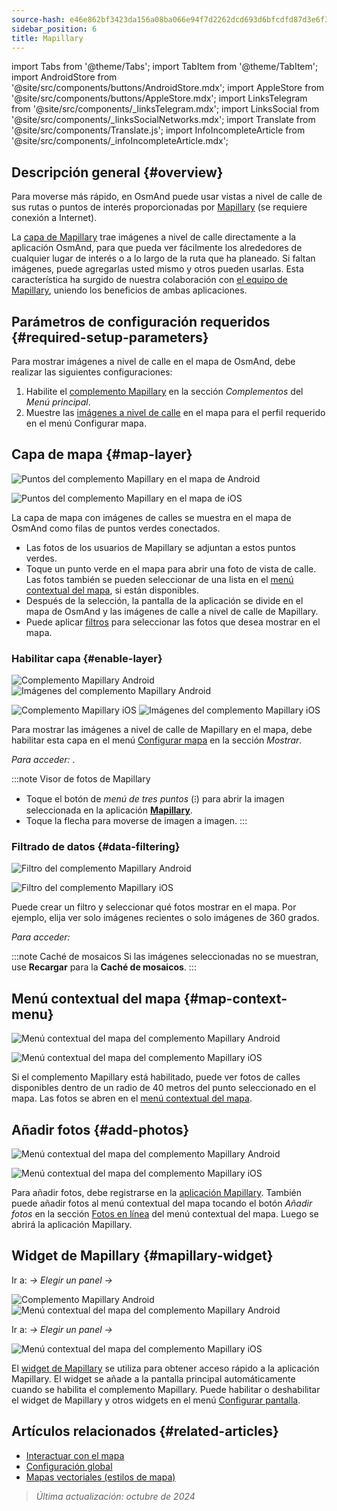 ```yaml
---
source-hash: e46e862bf3423da156a08ba066e94f7d2262dcd693d6bfcdfd87d3e6f3328253
sidebar_position: 6
title: Mapillary
---
```

import Tabs from '@theme/Tabs';
import TabItem from '@theme/TabItem';
import AndroidStore from '@site/src/components/buttons/AndroidStore.mdx';
import AppleStore from '@site/src/components/buttons/AppleStore.mdx';
import LinksTelegram from '@site/src/components/_linksTelegram.mdx';
import LinksSocial from '@site/src/components/_linksSocialNetworks.mdx';
import Translate from '@site/src/components/Translate.js';
import InfoIncompleteArticle from '@site/src/components/_infoIncompleteArticle.mdx';

## Descripción general {#overview}

Para moverse más rápido, en OsmAnd puede usar vistas a nivel de calle de sus rutas o puntos de interés proporcionadas por [Mapillary](https://www.mapillary.com/) (se requiere conexión a Internet).

La [capa de Mapillary](https://www.mapillary.com/) trae imágenes a nivel de calle directamente a la aplicación OsmAnd, para que pueda ver fácilmente los alrededores de cualquier lugar de interés o a lo largo de la ruta que ha planeado. Si faltan imágenes, puede agregarlas usted mismo y otros pueden usarlas. Esta característica ha surgido de nuestra colaboración con [el equipo de Mapillary](https://www.mapillary.com/about), uniendo los beneficios de ambas aplicaciones.

## Parámetros de configuración requeridos {#required-setup-parameters}

Para mostrar imágenes a nivel de calle en el mapa de OsmAnd, debe realizar las siguientes configuraciones:

1. Habilite el [complemento Mapillary](../plugins/#enable--disable) en la sección *Complementos* del *Menú principal*.
2. Muestre las [imágenes a nivel de calle](#enable-layer) en el mapa para el perfil requerido en el menú Configurar mapa.

## Capa de mapa {#map-layer}

<Tabs groupId="operating-systems">

<TabItem value="android" label="Android">

![Puntos del complemento Mapillary en el mapa de Android](@site/static/img/plugins/mapillary/mapillary_plugin_points_android.png)

</TabItem>

<TabItem value="ios" label="iOS">

![Puntos del complemento Mapillary en el mapa de iOS](@site/static/img/plugins/mapillary/mapillary_plugin_points_ios.png)

</TabItem>

</Tabs>

La capa de mapa con imágenes de calles se muestra en el mapa de OsmAnd como filas de puntos verdes conectados.

- Las fotos de los usuarios de Mapillary se adjuntan a estos puntos verdes.
- Toque un punto verde en el mapa para abrir una foto de vista de calle. Las fotos también se pueden seleccionar de una lista en el [menú contextual del mapa](#map-context-menu), si están disponibles.
- Después de la selección, la pantalla de la aplicación se divide en el mapa de OsmAnd y las imágenes de calle a nivel de calle de Mapillary.
- Puede aplicar [filtros](#data-filtering) para seleccionar las fotos que desea mostrar en el mapa.

### Habilitar capa {#enable-layer}

<Tabs groupId="operating-systems">

<TabItem value="android" label="Android">

![Complemento Mapillary Android](@site/static/img/plugins/mapillary/mapilary_enable_layer_1_andr.png) ![Imágenes del complemento Mapillary Android](@site/static/img/plugins/mapillary/mapilary_enable_layer_2_andr.png)

</TabItem>

<TabItem value="ios" label="iOS">

![Complemento Mapillary iOS](@site/static/img/plugins/mapillary/Mapilary_street_level_imagery_ios.png) ![Imágenes del complemento Mapillary iOS](@site/static/img/plugins/mapillary/mapillary_plugin_images_ios.png)

</TabItem>

</Tabs>

Para mostrar las imágenes a nivel de calle de Mapillary en el mapa, debe habilitar esta capa en el menú [Configurar mapa](../map/configure-map-menu.md) en la sección *Mostrar*.

*Para acceder: <Translate ids="shared_string_menu,configure_map,street_level_imagery"/>*.

:::note Visor de fotos de Mapillary

- Toque el botón de *menú de tres puntos* (&#8285;) para abrir la imagen seleccionada en la aplicación [**Mapillary**](https://www.mapillary.com/mobile-apps).
- Toque la flecha para moverse de imagen a imagen.
:::

### Filtrado de datos {#data-filtering}

<Tabs groupId="operating-systems">

<TabItem value="android" label="Android">

![Filtro del complemento Mapillary Android](@site/static/img/plugins/mapillary/mapillary_config_map_filter_andr.png)

</TabItem>

<TabItem value="ios" label="iOS">

![Filtro del complemento Mapillary iOS](@site/static/img/plugins/mapillary/mapillary_plugin_filter_ios.png)

</TabItem>

</Tabs>

Puede crear un filtro y seleccionar qué fotos mostrar en el mapa. Por ejemplo, elija ver solo imágenes recientes o solo imágenes de 360 grados.

*Para acceder: <Translate ids="shared_string_menu,configure_map,street_level_imagery"/>*

:::note Caché de mosaicos
Si las imágenes seleccionadas no se muestran, use **Recargar** para la **Caché de mosaicos**.
:::

## Menú contextual del mapa {#map-context-menu}

<Tabs groupId="operating-systems">

<TabItem value="android" label="Android">

![Menú contextual del mapa del complemento Mapillary Android](@site/static/img/plugins/mapillary/mapillary_plugin_context_menu_android.png)

</TabItem>

<TabItem value="ios" label="iOS">

![Menú contextual del mapa del complemento Mapillary iOS](@site/static/img/plugins/mapillary/mapillary_plugin_context_menu_ios.png)

</TabItem>

</Tabs>

Si el complemento Mapillary está habilitado, puede ver fotos de calles disponibles dentro de un radio de 40 metros del punto seleccionado en el mapa. Las fotos se abren en el [menú contextual del mapa](../map/map-context-menu.md#online-photos).

## Añadir fotos {#add-photos}

<Tabs groupId="operating-systems">

<TabItem value="android" label="Android">

![Menú contextual del mapa del complemento Mapillary Android](@site/static/img/plugins/mapillary/mapillary_add_photos_andr.png)

</TabItem>

<TabItem value="ios" label="iOS">

![Menú contextual del mapa del complemento Mapillary iOS](@site/static/img/plugins/mapillary/mapillary_add_photos_ios.png)

</TabItem>

</Tabs>

Para añadir fotos, debe registrarse en la [aplicación Mapillary](https://www.mapillary.com/mobile-apps). También puede añadir fotos al menú contextual del mapa tocando el botón *Añadir fotos* en la sección [Fotos en línea](../map/map-context-menu.md#online-photos) del menú contextual del mapa. Luego se abrirá la aplicación Mapillary.

## Widget de Mapillary {#mapillary-widget}

<Tabs groupId="operating-systems">

<TabItem value="android" label="Android">

Ir a: *<Translate android="true" ids="shared_string_menu,map_widget_config,shared_string_widgets"/> → Elegir un panel → <Translate android="true" ids="mapillary"/>*

![Complemento Mapillary Android](@site/static/img/plugins/mapillary/mapillary_widget_1_andr.png) ![Menú contextual del mapa del complemento Mapillary Android](@site/static/img/plugins/mapillary/mapillary_widget_2_andr.png)

</TabItem>

<TabItem value="ios" label="iOS">

Ir a: *<Translate ios="true" ids="shared_string_menu,layer_map_appearance,shared_string_widgets"/> → Elegir un panel → <Translate ios="true" ids="mapillary"/>*

![Menú contextual del mapa del complemento Mapillary iOS](@site/static/img/plugins/mapillary/mapillary_app_activation_ios.png)

</TabItem>

</Tabs>

El [widget de Mapillary](../widgets/info-widgets.md#mapillary-widget) se utiliza para obtener acceso rápido a la aplicación Mapillary. El widget se añade a la pantalla principal automáticamente cuando se habilita el complemento Mapillary. Puede habilitar o deshabilitar el widget de Mapillary y otros widgets en el menú [Configurar pantalla](../widgets/configure-screen.md).

## Artículos relacionados {#related-articles}

- [Interactuar con el mapa](../../user/map/interact-with-map.md)
- [Configuración global](../../user/personal/global-settings.md)
- [Mapas vectoriales (estilos de mapa)](../../user/map/vector-maps.md)

> *Última actualización: octubre de 2024*